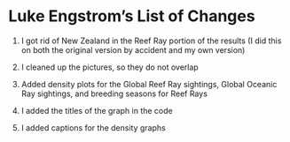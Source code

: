 Luke Engstrom’s List of Changes
================

1.  I got rid of New Zealand in the Reef Ray portion of the results (I
    did this on both the original version by accident and my own
    version)

<!-- -->

2.  I cleaned up the pictures, so they do not overlap

<!-- -->

3.  Added density plots for the Global Reef Ray sightings, Global
    Oceanic Ray sightings, and breeding seasons for Reef Rays

<!-- -->

4.  I added the titles of the graph in the code

<!-- -->

5.  I added captions for the density graphs
